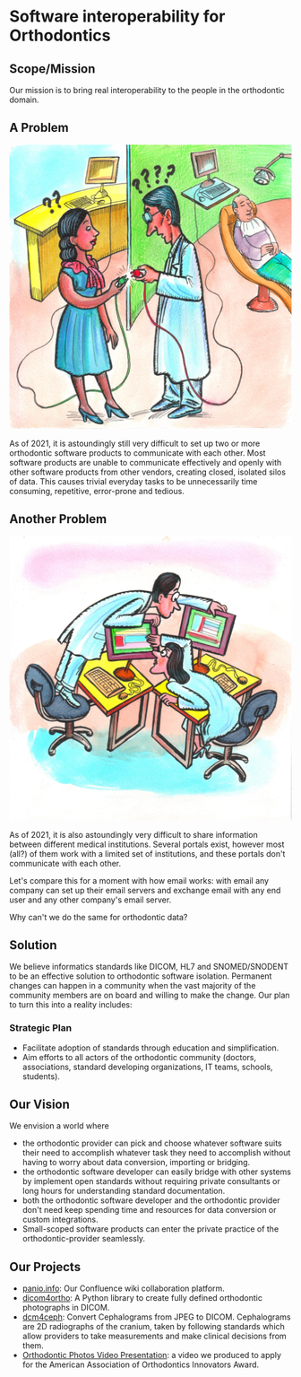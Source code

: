 # Software interoperability for Orthodontics

## Scope/Mission

Our mission is to bring real interoperability to the people in the orthodontic domain.

## A Problem

![Two medical staff members can't connect their devices together.](./assets/img/NoOrthoCompatibility_Plug.jpg "No Compatibility")

As of 2021, it is astoundingly still very difficult to set up two or more orthodontic software products to communicate with each other. Most software products are unable to communicate effectively and openly with other software products from other vendors, creating closed, isolated silos of data. This causes trivial everyday tasks to be unnecessarily time consuming, repetitive, error-prone and tedious.

## Another Problem

![Two doctors have to look over each other's screen to share information.](./assets/img/NoOrthoCompatibility_Screen.jpg "No Compatibility")

As of 2021, it is also astoundingly very difficult to share information between different medical institutions. Several portals exist, however most (all?) of them work with a limited set of institutions, and these portals don't communicate with each other. 

Let's compare this for a moment with how email works: with email any company can set up their email servers and exchange email with any end user and any other company's email server. 

Why can't we do the same for orthodontic data?

## Solution

We believe informatics standards like DICOM, HL7 and SNOMED/SNODENT to be an effective solution to orthodontic software isolation. Permanent changes can happen in a community when the vast majority of the community members are on board and willing to make the change. Our plan to turn this into a reality includes:

### Strategic Plan

- Facilitate adoption of standards through education and simplification.
- Aim efforts to all actors of the orthodontic community (doctors, associations, standard developing organizations, IT teams, schools, students). 

<!-- TODO: Add graphical representation of timeline 

- 2021-Q2 Implementation of VNA on beta practices
- 2021-Q3
- 2021-Q4
- 2022-Q1 Development and implementation of efficiency measurement system
- 2022-Q2 Development of Standards for Photography (DICOM, SNODENT)
- 2022-Q3 Implementation of Photographic standards (open-source, github)
- 2022-Q4 Development and implementation of first photographic archiving application: DICOM ortho-photo-archiver
- 2023-Q1 Comparison of efficiency between pre and post DICOM ortho-photo-archiver: publication of findings.
- Development and implementation of first photographic acquisition application: DICOM ortho-photo acquirer
- Development of Standards for 2D Radiographs (cephalograms/panoramic x-rays) (DICOM, SNODENT, IHE, ...)
- Development of tools to convert flat cephalograms into DICOM and store in VNA: DICOM ortho-ceph-archiver
- 2023-Q2 First orthodontic interoperability booth at AAO
- 2023-Q3
- 2023-Q4
- 2024-Q1
- 2024-Q2
- 2024-Q3
- 2024-Q4
- 2025-Q2 First orthodontic Connectathon at AAO

-->

<!-- ## Values

TODO: Add Values. -->

## Our Vision

We envision a world where

- the orthodontic provider can pick and choose whatever software suits their need to accomplish whatever task they need to accomplish without having to worry about data conversion, importing or bridging.
- the orthodontic software developer can easily bridge with other systems by implement open standards without requiring private consultants or long hours for understanding standard documentation.
- both the orthodontic software developer and the orthodontic provider don't need keep spending time and resources for data conversion or custom integrations.
- Small-scoped software products can enter the private practice of the orthodontic-provider seamlessly.

## Our Projects

- [panio.info](https://confluence.panio.info): Our Confluence wiki collaboration platform.
- [dicom4ortho](https://github.com/open-ortho/dicom4ortho): A Python library to create fully defined orthodontic photographs in DICOM.
- [dcm4ceph](https://github.com/open-ortho/dcm4ceph): Convert Cephalograms from JPEG to DICOM. Cephalograms are 2D radiographs of the cranium, taken by following standards which allow providers to take measurements and make clinical decisions from them.
- [Orthodontic Photos Video Presentation](https://youtu.be/7fZIQxOjb6c): a video we produced to apply for the American Association of Orthodontics Innovators Award.

<!-- ## Resources

TODO: add Resources -->

<!-- ## Who we are

TODO: Add list of who we are. -->
